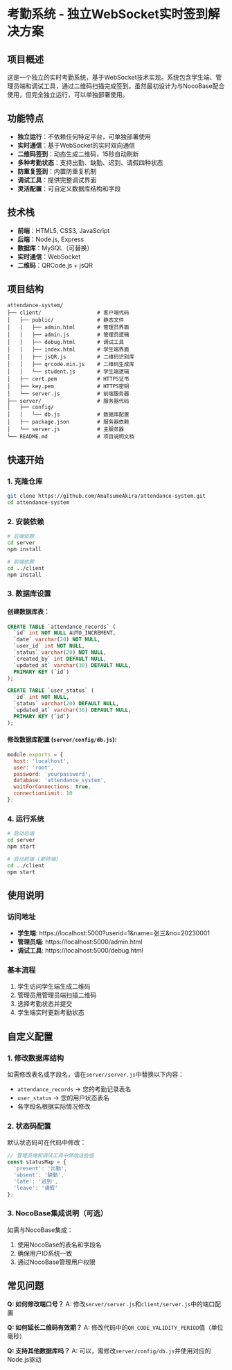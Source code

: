 # 考勤系统 - 独立WebSocket实时签到解决方案

## 项目概述

这是一个独立的实时考勤系统，基于WebSocket技术实现。系统包含学生端、管理员端和调试工具，通过二维码扫描完成签到。虽然最初设计为与NocoBase配合使用，但完全独立运行，可以单独部署使用。

## 功能特点

- **独立运行**：不依赖任何特定平台，可单独部署使用
- **实时通信**：基于WebSocket的实时双向通信
- **二维码签到**：动态生成二维码，15秒自动刷新
- **多种考勤状态**：支持出勤、缺勤、迟到、请假四种状态
- **防重复签到**：内置防重复机制
- **调试工具**：提供完整调试界面
- **灵活配置**：可自定义数据库结构和字段

## 技术栈

- **前端**：HTML5, CSS3, JavaScript
- **后端**：Node.js, Express
- **数据库**：MySQL（可替换）
- **实时通信**：WebSocket
- **二维码**：QRCode.js + jsQR

## 项目结构

```
attendance-system/
├── client/                  # 客户端代码
│   ├── public/              # 静态文件
│   │   ├── admin.html       # 管理员界面
│   │   ├── admin.js         # 管理员逻辑
│   │   ├── debug.html       # 调试工具
│   │   ├── index.html       # 学生端界面
│   │   ├── jsQR.js          # 二维码识别库
│   │   ├── qrcode.min.js    # 二维码生成库
│   │   └── student.js       # 学生端逻辑
│   ├── cert.pem             # HTTPS证书
│   ├── key.pem              # HTTPS密钥
│   └── server.js            # 前端服务器
├── server/                  # 服务器代码
│   ├── config/
│   │   └── db.js            # 数据库配置
│   ├── package.json         # 服务器依赖
│   └── server.js            # 主服务器
└── README.md                # 项目说明文档
```

## 快速开始

### 1. 克隆仓库
```bash
git clone https://github.com/AmaTsumeAkira/attendance-system.git
cd attendance-system
```

### 2. 安装依赖
```bash
# 后端依赖
cd server
npm install

# 前端依赖
cd ../client
npm install
```

### 3. 数据库设置

#### 创建数据库表：
```sql
CREATE TABLE `attendance_records` (
  `id` int NOT NULL AUTO_INCREMENT,
  `date` varchar(20) NOT NULL,
  `user_id` int NOT NULL,
  `status` varchar(20) NOT NULL,
  `created_by` int DEFAULT NULL,
  `updated_at` varchar(30) DEFAULT NULL,
  PRIMARY KEY (`id`)
);

CREATE TABLE `user_status` (
  `id` int NOT NULL,
  `status` varchar(20) DEFAULT NULL,
  `updated_at` varchar(30) DEFAULT NULL,
  PRIMARY KEY (`id`)
);
```

#### 修改数据库配置 (`server/config/db.js`):
```javascript
module.exports = {
  host: 'localhost',
  user: 'root',
  password: 'yourpassword',
  database: 'attendance_system',
  waitForConnections: true,
  connectionLimit: 10
};
```

### 4. 运行系统
```bash
# 启动后端
cd server
npm start

# 启动前端 (新终端)
cd ../client
npm start
```

## 使用说明

### 访问地址
- **学生端**: https://localhost:5000?userid=1&name=张三&no=20230001
- **管理员端**: https://localhost:5000/admin.html
- **调试工具**: https://localhost:5000/debug.html

### 基本流程
1. 学生访问学生端生成二维码
2. 管理员用管理员端扫描二维码
3. 选择考勤状态并提交
4. 学生端实时更新考勤状态

## 自定义配置

### 1. 修改数据库结构
如需修改表名或字段名，请在`server/server.js`中替换以下内容：
- `attendance_records` → 您的考勤记录表名
- `user_status` → 您的用户状态表名
- 各字段名根据实际情况修改

### 2. 状态码配置
默认状态码可在代码中修改：
```javascript
// 管理员端和调试工具中修改这些值
const statusMap = {
  'present': '出勤',
  'absent': '缺勤',
  'late': '迟到',
  'leave': '请假'
};
```

### 3. NocoBase集成说明（可选）
如需与NocoBase集成：
1. 使用NocoBase的表名和字段名
2. 确保用户ID系统一致
3. 通过NocoBase管理用户权限

## 常见问题

**Q: 如何修改端口号？**
A: 修改`server/server.js`和`client/server.js`中的端口配置

**Q: 如何延长二维码有效期？**
A: 修改代码中的`QR_CODE_VALIDITY_PERIOD`值（单位毫秒）

**Q: 支持其他数据库吗？**
A: 可以，需修改`server/config/db.js`并使用对应的Node.js驱动
